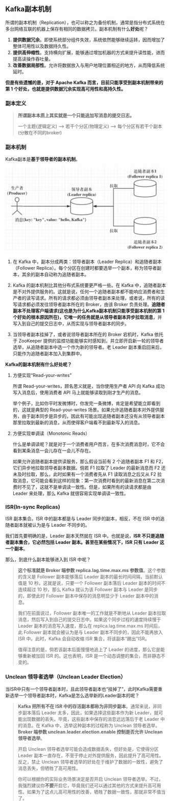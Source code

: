 ## Kafka副本机制

所谓的副本机制（Replication），也可以称之为备份机制，通常是指分布式系统在多台网络互联的机器上保存有相同的数据拷贝。副本机制有什么**好处**呢？

1. **提供数据冗余**。即使系统部分组件失效，系统依然能够继续运转，因而增加了整体可用性以及数据持久性。
2. **提供高伸缩性**。支持横向扩展，能够通过增加机器的方式来提升读性能，进而提高读操作吞吐量。
3. **改善数据局部性**。允许将数据放入与用户地理位置相近的地方，从而降低系统延时。

**但是有些遗憾的是，对于 Apache Kafka 而言，目前只能享受到副本机制带来的第 1 个好处，也就是提供数据冗余实现高可用性和高持久性。**

### 副本定义

> **所谓副本本质上其实就是一个只能追加写消息的提交日志。**
>
> 一个主题(逻辑定义) --> 若干个分区(物理定义) --> 每个分区有若干个副本(分散在不同的broker)

### 副本机制

Kafka副本是**基于领导者的副本机制**。

<img src="assets/image-20201101093151915.png" alt="image-20201101093151915" style="zoom:50%;" />

1. 在 Kafka 中，副本分成两类：领导者副本（Leader Replica）和追随者副本（Follower Replica）。每个分区在创建时都要选举一个副本，称为领导者副本，其余的副本自动称为追随者副本。

2. Kafka 的副本机制比其他分布式系统要更严格一些。在 Kafka 中，追随者副本是不对外提供服务的。这就是说，任何一个追随者副本都不能响应消费者和生产者的读写请求。所有的请求都必须由领导者副本来处理，或者说，所有的读写请求都必须发往领导者副本所在的 Broker，由该 Broker 负责处理。**追随者副本不处理客户端请求(这也是为什么Kafka副本机制只能享受副本机制的第 1 个好处的根本原因所在)，它唯一的任务就是从领导者副本异步拉取消息**，并写入到自己的提交日志中，从而实现与领导者副本的同步。

3. 当领导者副本挂掉了，或者说领导者副本所在的 Broker 宕机时，Kafka 依托于 ZooKeeper 提供的监控功能能够实时感知到，并立即开启新一轮的领导者选举，从追随者副本中选一个作为新的领导者。老 Leader 副本重启回来后，只能作为追随者副本加入到集群中。

**Kafka的副本机制有什么好处呢？**

1. 方便实现“Read-your-writes”

   所谓 Read-your-writes，顾名思义就是，当你使用生产者 API 向 Kafka 成功写入消息后，使用消费者 API 马上就能够读取到刚才生产的消息。

   举个例子，比如你平时发微博时，你发完一条微博，肯定是希望能立即看到的，这就是典型的 Read-your-writes 场景。如果允许追随者副本对外提供服务，由于副本同步是异步的，因此有可能出现追随者副本还没有从领导者副本那里拉取到最新的消息，从而使得客户端看不到最新写入的消息。

2. 方便实现单调读（Monotonic Reads）

   什么是单调读呢？就是对于一个消费者用户而言，在多次消费消息时，它不会看到某条消息一会儿存在一会儿不存在。

   如果允许追随者副本提供读服务，那么假设当前有 2 个追随者副本 F1 和 F2，它们异步地拉取领导者副本数据。倘若 F1 拉取了 Leader 的最新消息而 F2 还未及时拉取，那么，此时如果有一个消费者先从 F1 读取消息之后又从 F2 拉取消息，它可能会看到这样的现象：第一次消费时看到的最新消息在第二次消费时不见了，这就不是单调读一致性。但是，如果所有的读请求都是由 Leader 来处理，那么 Kafka 就很容易实现单调读一致性。

### ISR(In-sync Replicas)

ISR 副本集合。ISR 中的副本都是与 Leader 同步的副本，相反，不在 ISR 中的追随者副本就被认为是与 Leader 不同步的。

我们首先要明确的是，Leader 副本天然就在 ISR 中。也就是说，**ISR 不只是追随者副本集合，它必然包括 Leader 副本。甚至在某些情况下，ISR 只有 Leader 这一个副本**。

那么，到底什么副本能够进入到 ISR 中呢？

> **这个标准就是 Broker 端参数 replica.lag.time.max.ms 参数值**。这个参数的含义是 Follower 副本能够落后 Leader 副本的最长时间间隔，当前默认值是 10 秒。这就是说，只要一个 Follower 副本落后 Leader 副本的时间不连续超过 10 秒，那么 Kafka 就认为该 Follower 副本与 Leader 是同步的，即使此时 Follower 副本中保存的消息明显少于 Leader 副本中的消息。
>
> 我们在前面说过，Follower 副本唯一的工作就是不断地从 Leader 副本拉取消息，然后写入到自己的提交日志中。如果这个同步过程的速度持续慢于 Leader 副本的消息写入速度，那么在 replica.lag.time.max.ms 时间后，此 Follower 副本就会被认为是与 Leader 副本不同步的，因此不能再放入 ISR 中。此时，Kafka 会自动收缩 ISR 集合，将该副本“踢出”ISR。
>
> 值得注意的是，倘若该副本后面慢慢地追上了 Leader 的进度，那么它是能够重新被加回 ISR 的。这也表明，ISR 是一个动态调整的集合，而非静态不变的。

###  Unclean 领导者选举（Unclean Leader Election）

当ISR中只有一个领导者副本时，且此领导者副本也“挂掉了”，此时Kafka需要重新选举一个领导者副本时，Kafka是怎么选举新的Leader副本的呢？

> **Kafka 把所有不在 ISR 中的存活副本都称为非同步副本**。通常来说，非同步副本落后 Leader 太多，因此，如果选择这些副本作为新 Leader，就可能出现数据的丢失。毕竟，这些副本中保存的消息远远落后于老 Leader 中的消息。在 Kafka 中，选举这种副本的过程称为 Unclean 领导者选举。**Broker 端参数 unclean.leader.election.enable 控制是否允许 Unclean 领导者选举**。
>
> 开启 Unclean 领导者选举可能会造成数据丢失，但好处是，它使得分区 Leader 副本一直存在，不至于停止对外提供服务，因此提升了高可用性。反之，禁止 Unclean 领导者选举的好处在于维护了数据的一致性，避免了消息丢失，但牺牲了高可用性。
>
> 你可以根据你的实际业务场景决定是否开启 Unclean 领导者选举。不过，我强烈建议你**不要**开启它，毕竟我们还可以通过其他的方式来提升高可用性。如果为了这点儿高可用性的改善，牺牲了数据一致性，那就非常不值当了。


